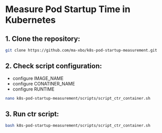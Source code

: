 # Measure Pod Startup Time in Kubernetes

## 1. Clone the repository:
```bash
git clone https://github.com/ma-xbo/k8s-pod-startup-measurement.git
```

## 2. Check script configuration:
   - configure IMAGE_NAME
   - configure CONATINER_NAME
   - configure RUNTIME

```bash
nano k8s-pod-startup-measurement/scripts/script_ctr_container.sh
```

## 3. Run ctr script:
```bash
bash k8s-pod-startup-measurement/scripts/script_ctr_container.sh
```